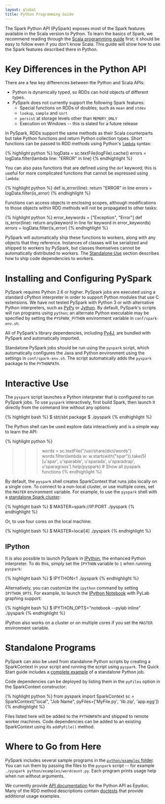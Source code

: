 ```yaml
---
layout: global
title: Python Programming Guide
---
```



The Spark Python API (PySpark) exposes most of the Spark features available in the Scala version to Python.
To learn the basics of Spark, we recommend reading through the
[Scala programming guide](scala-programming-guide.html) first; it should be
easy to follow even if you don't know Scala.
This guide will show how to use the Spark features described there in Python.


# Key Differences in the Python API

There are a few key differences between the Python and Scala APIs:

* Python is dynamically typed, so RDDs can hold objects of different types.
* PySpark does not currently support the following Spark features:
    - Special functions on RDDs of doubles, such as `mean` and `stdev`
    - `lookup`, `sample` and `sort`
    - `persist` at storage levels other than `MEMORY_ONLY`
    - Execution on Windows -- this is slated for a future release

In PySpark, RDDs support the same methods as their Scala counterparts but take Python functions and return Python collection types.
Short functions can be passed to RDD methods using Python's [`lambda`](http://www.diveintopython.net/power_of_introspection/lambda_functions.html) syntax:

{% highlight python %}
logData = sc.textFile(logFile).cache()
errors = logData.filter(lambda line: "ERROR" in line)
{% endhighlight %}

You can also pass functions that are defined using the `def` keyword; this is useful for more complicated functions that cannot be expressed using `lambda`:

{% highlight python %}
def is_error(line):
    return "ERROR" in line
errors = logData.filter(is_error)
{% endhighlight %}

Functions can access objects in enclosing scopes, although modifications to those objects within RDD methods will not be propagated to other tasks:

{% highlight python %}
error_keywords = ["Exception", "Error"]
def is_error(line):
    return any(keyword in line for keyword in error_keywords)
errors = logData.filter(is_error)
{% endhighlight %}

PySpark will automatically ship these functions to workers, along with any objects that they reference.
Instances of classes will be serialized and shipped to workers by PySpark, but classes themselves cannot be automatically distributed to workers.
The [Standalone Use](#standalone-use) section describes how to ship code dependencies to workers.


# Installing and Configuring PySpark

PySpark requires Python 2.6 or higher.
PySpark jobs are executed using a standard cPython interpreter in order to support Python modules that use C extensions.
We have not tested PySpark with Python 3 or with alternative Python interpreters, such as [PyPy](http://pypy.org/) or [Jython](http://www.jython.org/).
By default, PySpark's scripts will run programs using `python`; an alternate Python executable may be specified by setting the `PYSPARK_PYTHON` environment variable in `conf/spark-env.sh`.

All of PySpark's library dependencies, including [Py4J](http://py4j.sourceforge.net/), are bundled with PySpark and automatically imported.

Standalone PySpark jobs should be run using the `pyspark` script, which automatically configures the Java and Python environment using the settings in `conf/spark-env.sh`.
The script automatically adds the `pyspark` package to the `PYTHONPATH`.


# Interactive Use

The `pyspark` script launches a Python interpreter that is configured to run PySpark jobs. To use `pyspark` interactively, first build Spark, then launch it directly from the command line without any options:

{% highlight bash %}
$ sbt/sbt package
$ ./pyspark
{% endhighlight %}

The Python shell can be used explore data interactively and is a simple way to learn the API:

{% highlight python %}
>>> words = sc.textFile("/usr/share/dict/words")
>>> words.filter(lambda w: w.startswith("spar")).take(5)
[u'spar', u'sparable', u'sparada', u'sparadrap', u'sparagrass']
>>> help(pyspark) # Show all pyspark functions
{% endhighlight %}

By default, the `pyspark` shell creates SparkContext that runs jobs locally on a single core.
To connect to a non-local cluster, or use multiple cores, set the `MASTER` environment variable.
For example, to use the `pyspark` shell with a [standalone Spark cluster](spark-standalone.html):

{% highlight bash %}
$ MASTER=spark://IP:PORT ./pyspark
{% endhighlight %}

Or, to use four cores on the local machine:

{% highlight bash %}
$ MASTER=local[4] ./pyspark
{% endhighlight %}


## IPython

It is also possible to launch PySpark in [IPython](http://ipython.org), the enhanced Python interpreter.
To do this, simply set the `IPYTHON` variable to `1` when running `pyspark`:

{% highlight bash %}
$ IPYTHON=1 ./pyspark
{% endhighlight %}

Alternatively, you can customize the `ipython` command by setting `IPYTHON_OPTS`. For example, to launch
the [IPython Notebook](http://ipython.org/notebook.html) with PyLab graphing support:

{% highlight bash %}
$ IPYTHON_OPTS="notebook --pylab inline" ./pyspark
{% endhighlight %}

IPython also works on a cluster or on multiple cores if you set the `MASTER` environment variable.


# Standalone Programs

PySpark can also be used from standalone Python scripts by creating a SparkContext in your script and running the script using `pyspark`.
The Quick Start guide includes a [complete example](quick-start.html#a-standalone-job-in-python) of a standalone Python job.

Code dependencies can be deployed by listing them in the `pyFiles` option in the SparkContext constructor:

{% highlight python %}
from pyspark import SparkContext
sc = SparkContext("local", "Job Name", pyFiles=['MyFile.py', 'lib.zip', 'app.egg'])
{% endhighlight %}

Files listed here will be added to the `PYTHONPATH` and shipped to remote worker machines.
Code dependencies can be added to an existing SparkContext using its `addPyFile()` method.


# Where to Go from Here

PySpark includes several sample programs in the [`python/examples` folder](https://github.com/mesos/spark/tree/master/python/examples).
You can run them by passing the files to the `pyspark` script -- for example `./pyspark python/examples/wordcount.py`.
Each program prints usage help when run without arguments.

We currently provide [API documentation](api/pyspark/index.html) for the Python API as Epydoc.
Many of the RDD method descriptions contain [doctests](http://docs.python.org/2/library/doctest.html) that provide additional usage examples.
